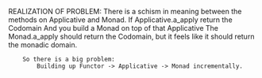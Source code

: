 REALIZATION OF PROBLEM:
        There is a schism in meaning between the methods on Applicative and Monad.
        If Applicative.a_apply return the Codomain
        And you build a Monad on top of that Applicative
        The Monad.a_apply should return the Codomain, but it feels like it should return the monadic domain.

        So there is a big problem:
            Building up Functor -> Applicative -> Monad incrementally.
